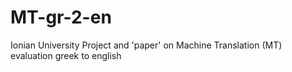 # MT-gr-2-en
Ionian University Project and 'paper' on Machine Translation (MT) evaluation greek to english
